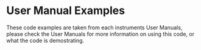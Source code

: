 
# User Manual Examples

These code examples are taken from each instruments User Manuals, please check the User Manuals for more information on using this code, or what the code is demostrating.
